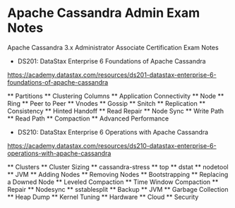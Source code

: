 # Apache Cassandra Admin Exam Notes
Apache Cassandra 3.x Administrator Associate Certification Exam Notes


* DS201: DataStax Enterprise 6 Foundations of Apache Cassandra

https://academy.datastax.com/resources/ds201-datastax-enterprise-6-foundations-of-apache-cassandra

** Partitions
** Clustering Columns
** Application Connectivity
** Node
** Ring
** Peer to Peer
** Vnodes
** Gossip
** Snitch
** Replication
** Consistency
** Hinted Handoff
** Read Repair
** Node Sync
** Write Path
** Read Path
** Compaction
** Advanced Performance

* DS210: DataStax Enterprise 6 Operations with Apache Cassandra

https://academy.datastax.com/resources/ds210-datastax-enterprise-6-operations-with-apache-cassandra

** Clusters
** Cluster Sizing
** cassandra-stress
** top
** dstat
** nodetool
** JVM
** Adding Nodes
** Removing Nodes
** Bootstrapping
** Replacing a Downed Node
** Leveled Compaction
** Time Window Compaction
** Repair
** Nodesync
** sstablesplit
** Backup
** JVM
** Garbage Collection
** Heap Dump
** Kernel Tuning
** Hardware
** Cloud
** Security
